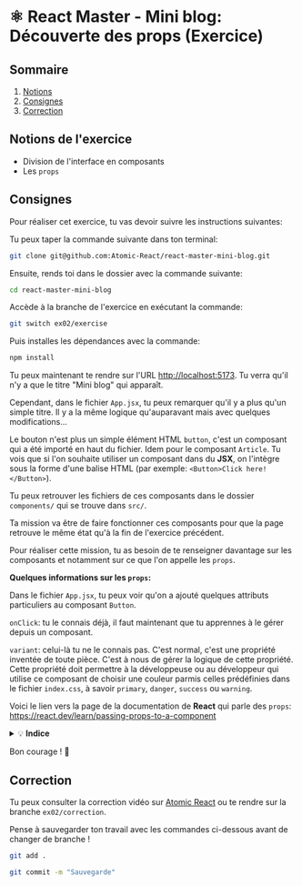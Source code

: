 # ⚛️ React Master - Mini blog: Découverte des props (Exercice)

## Sommaire

1.   [Notions](#notions-de-lexercice)
2.   [Consignes](#consignes)
3.   [Correction](#correction)

## Notions de l'exercice

*   Division de l'interface en composants
*   Les `props`

## Consignes

Pour réaliser cet exercice, tu vas devoir suivre les instructions suivantes:

Tu peux taper la commande suivante dans ton terminal:

```bash
git clone git@github.com:Atomic-React/react-master-mini-blog.git
```

Ensuite, rends toi dans le dossier avec la commande suivante:

```bash
cd react-master-mini-blog
```

Accède à la branche de l'exercice en exécutant la commande:

```bash
git switch ex02/exercise
```

Puis installes les dépendances avec la commande:

```bash
npm install
```

Tu peux maintenant te rendre sur l'URL <http://localhost:5173>. Tu verra qu'il n'y a que le titre "Mini blog" qui apparaît.

Cependant, dans le fichier `App.jsx`, tu peux remarquer qu'il y a plus qu'un simple titre. Il y a la même logique qu'auparavant mais avec quelques modifications...

Le bouton n'est plus un simple élément HTML `button`, c'est un composant qui a été importé en haut du fichier. Idem pour le composant `Article`. Tu vois que si l'on souhaite utiliser un composant dans du **JSX**, on l'intègre sous la forme d'une balise HTML (par exemple: `<Button>Click here!</Button>`).

Tu peux retrouver les fichiers de ces composants dans le dossier `components/` qui se trouve dans `src/`.

Ta mission va être de faire fonctionner ces composants pour que la page retrouve le même état qu'à la fin de l'exercice précédent.

Pour réaliser cette mission, tu as besoin de te renseigner davantage sur les composants et notamment sur ce que l'on appelle les `props`.

**Quelques informations sur les `props`:**

Dans le fichier `App.jsx`, tu peux voir qu'on a ajouté quelques attributs particuliers au composant `Button`.

`onClick`: tu le connais déjà, il faut maintenant que tu apprennes à le gérer depuis un composant.

`variant`: celui-là tu ne le connais pas. C'est normal, c'est une propriété inventée de toute pièce. C'est à nous de gérer la logique de cette propriété. Cette propriété doit permettre à la développeuse ou au développeur qui utilise ce composant de choisir une couleur parmis celles prédéfinies dans le fichier `index.css`, à savoir `primary`, `danger`, `success` ou `warning`.

Voici le lien vers la page de la documentation de **React** qui parle des `props`: <https://react.dev/learn/passing-props-to-a-component>

<details>
 <summary>💡 <b>Indice</b></summary>

 > Pour pouvoir ajouter des enfants HTML à un composant, **React** met à disposition une `props` un peu particulière qui s'appelle `children`.
 >
 > Voici le lien de la documentation qui peut t'aider à ce sujet: <https://react.dev/learn/passing-props-to-a-component#passing-jsx-as-children>

</details>

Bon courage ! 💪

## Correction

Tu peux consulter la correction vidéo sur [Atomic React](https://atomic-react.com) ou te rendre sur la branche `ex02/correction`.

Pense à sauvegarder ton travail avec les commandes ci-dessous avant de changer de branche !

```bash
git add .
```

```bash
git commit -m "Sauvegarde"
```
